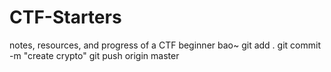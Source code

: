 # CTF-Starters
notes, resources, and progress of a CTF  beginner
bao~
git add .
git commit -m "create crypto"
git push origin master
